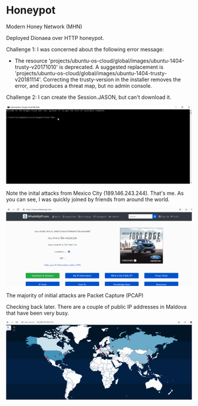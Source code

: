 # Honeypot
Modern Honey Network (MHN)

Deployed Dionaea over HTTP honeypot. 

Challenge 1: I was concerned about the following error message:
 - The resource 'projects/ubuntu-os-cloud/global/images/ubuntu-1404-trusty-v20171010' is deprecated. A suggested replacement is 'projects/ubuntu-os-cloud/global/images/ubuntu-1404-trusty-v20181114'.
Correcting the trusty-version in the installer removes the error, and produces a threat map, but no admin console.

Challenge 2: I can create the Session.JASON, but can't download it.

<img src="https://github.com/adamhoek/Honeypot/blob/master/Session.JSON.gif" width="800">

Note the inital attacks from Mexico City (189.146.243.244).  That's me.  As you can see, I was quickly joined by friends from around the world.

<img src="https://github.com/adamhoek/Honeypot/blob/master/Week%209%20Honeypot.gif" width="800">

The majority of initial attacks are Packet Capture (PCAP)

Checking back later.  There are a couple of public IP addresses in Maldova that have been very busy.

<img src="https://github.com/adamhoek/Honeypot/blob/master/Week%209%20Threat%20Map.gif" width="800">
